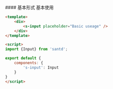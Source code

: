 <text lang="cn">
#### 基本形式
基本使用
</text>

```html
<template>
    <div>
        <s-input placeholder="Basic useage" />
    </div>
</template>

<script>
import {Input} from 'santd';

export default {
    components: {
        's-input': Input
    }
}
</script>
```

